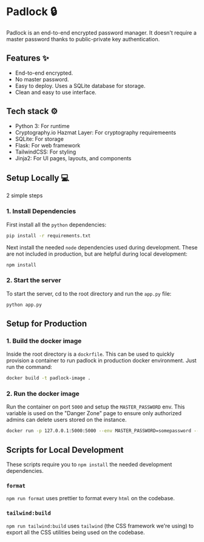 # Padlock 🔒
Padlock is an end-to-end encrypted password manager. It doesn't require a master password thanks to public-private key authentication.

## Features ✨
- End-to-end encrypted.
- No master password.
- Easy to deploy. Uses a SQLite database for storage.
- Clean and easy to use interface.

## Tech stack ⚙
- Python 3: For runtime
- Cryptography.io Hazmat Layer: For cryptography requiremeents
- SQLite: For storage
- Flask: For web framework
- TailwindCSS: For styling
- Jinja2: For UI pages, layouts, and components

## Setup Locally 💻
2 simple steps

### 1. Install Dependencies
First install all the `python` dependencies:
```bash
pip install -r requirements.txt
```
Next install the needed `node` dependencies used during development. These are not included in production, but are helpful during local development:
```bash
npm install
```

### 2. Start the server
To start the server, cd to the root directory and run the `app.py` file:
```bash
python app.py
```

## Setup for Production
### 1. Build the docker image
Inside the root directory is a `dockrfile`. This can be used to quickly provision a container to run padlock in production docker environment. Just run the command:
```bash
docker build -t padlock-image .
```
### 2. Run the docker image
Run the container on port `5000` and setup the `MASTER_PASSWORD` env. This variable is used on the "Danger Zone" page to ensure only authorized admins can delete users stored on the instance.
```bash
docker run -p 127.0.0.1:5000:5000 --env MASTER_PASSWORD=somepassword --name padlock-container -it padlock-image
```

## Scripts for Local Development
These scripts require you to `npm install` the needed development dependencies.

### `format`
`npm run format` uses prettier to format every `html` on the codebase.
### `tailwind:build`
`npm run tailwind:build` uses `tailwind` (the CSS framework we're using) to export all the CSS utilities being used on the codebase. 



